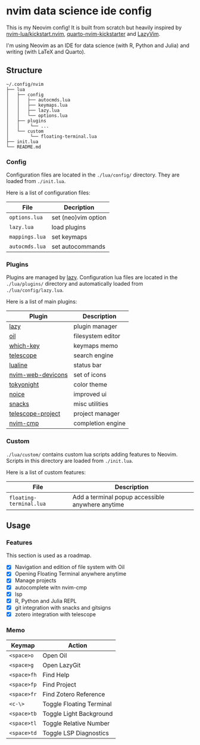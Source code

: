 # nvim data science ide config

This is my Neovim config! It is built from scratch but heavily inspired by [nvim-lua/kickstart.nvim](https://github.com/nvim-lua/kickstart.nvim),
[quarto-nvim-kickstarter](https://github.com/jmbuhr/quarto-nvim-kickstarter) and [LazyVim](http://www.lazyvim.org/).

I'm using Neovim as an IDE for data science (with R, Python and Julia) and writing (with LaTeX and Quarto).

## Structure

```plaintext
~/.config/nvim
├── lua
│   ├── config
│   │   ├── autocmds.lua
│   │   ├── keymaps.lua
│   │   ├── lazy.lua
│   │   └── options.lua
│   ├── plugins
│   │    └── ...
│   └── custom
│        └── floating-terminal.lua
├── init.lua
└── README.md
```

### Config

Configuration files are located in the `./lua/config/` directory. They are loaded from `./init.lua`.

Here is a list of configuration files:

| File         | Decription          |
|--------------|---------------------|
|`options.lua` | set (neo)vim option |
|`lazy.lua`    | load plugins        |
|`mappings.lua`| set keymaps         |
|`autocmds.lua`| set autocommands    |

### Plugins

Plugins are managed by [lazy](https://github.com/folke/lazy.nvim). Configuration lua files are
located in the `./lua/plugins/` directory and automatically loaded from `./lua/config/lazy.lua`.

Here is a list of main plugins:

| Plugin                                                                        | Description       |
|-------------------------------------------------------------------------------|-------------------|
| [lazy](https://github.com/folke/lazy.nvim)                                    | plugin manager    |
| [oil](https://github.com/stevearc/oil.nvim)                                   | filesystem editor |
| [which-key](https://github.com/folke/which-key.nvim)                          | keymaps memo      |
| [telescope](https://github.com/nvim-telescope/telescope.nvim)                 | search engine     |
| [lualine](https://github.com/nvim-lualine/lualine.nvim)                       | status bar        |
| [nvim-web-devicons](https://github.com/nvim-tree/nvim-web-devicons)           | set of icons      |
| [tokyonight](https://github.com/folke/tokyonight.nvim)                        | color theme       |
| [noice](https://github.com/folke/noice.nvim)                                  | improved ui       |
| [snacks](https://github.com/folke/snacks.nvim)                                | misc utilities    |
| [telescope-project](https://github.com/nvim-telescope/telescope-project.nvim) | project manager   |
| [nvim-cmp](https://github.com/hrsh7th/nvim-cmp)                               | completion engine |

### Custom

`./lua/custom/` contains custom lua scripts adding features to Neovim. Scripts in this directory are loaded from `./init.lua`.

Here is a list of custom features:

| File                    | Description                                      |
|-------------------------|--------------------------------------------------|
| `floating-terminal.lua` | Add a terminal popup accessible anywhere anytime |

## Usage

### Features

This section is used as a roadmap.

- [x] Navigation and edition of file system with Oil
- [x] Opening Floating Terminal anywhere anytime
- [x] Manage projects
- [x] autocomplete witn nvim-cmp
- [x] lsp
- [x] R, Python and Julia REPL
- [x] git integration with snacks and gitsigns
- [x] zotero integration with telescope

### Memo

| Keymap     | Action                   |
|------------|--------------------------|
|`<space>o`  | Open Oil                 |
|`<space>g`  | Open LazyGit             |
|`<space>fh` | Find Help                |
|`<space>fp` | Find Project             |
|`<space>fr` | Find Zotero Reference    |
|`<c-\>`     | Toggle Floating Terminal |
|`<space>tb` | Toggle Light Background  |
|`<space>tl` | Toggle Relative Number   |
|`<space>td` | Toggle LSP Diagnostics   |

